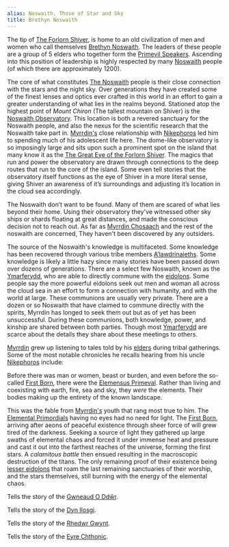 ```yaml
---
alias: Noswaith, Those of Star and Sky
title: Brethyn Noswaith
---
```


The tip of [The Forlorn Shiver](Locations/Cloud%20Sea/Shards/The%20Forlorn%20Shiver/The%20Forlorn%20Shiver.md), is home to an old civilization of men and women who call themselves [Brethyn Noswaith](Groups/Brethyn%20Noswaith.md). The leaders of these people are a group of 5 elders who together form the [Primevil Speakers](Groups/Primevil%20Speakers.md). Ascending into this position of leadership is highly respected by many [Noswaith](Groups/Brethyn%20Noswaith.md) people (of which there are approximately 1200).

The core of what constitutes [The Noswaith](Groups/Brethyn%20Noswaith.md) people is their close connection with the stars and the night sky. Over generations they have created some of the finest lenses and optics ever crafted in this world in an effort to gain a greater understanding of what lies in the realms beyond. Stationed atop the highest point of *Mount Chiron* (The tallest mountain on Shiver) is the [Noswaith Observatory](Locations/Cloud%20Sea/Shards/The%20Forlorn%20Shiver/Noswaith%20Observatory.md). This location is both a revered sanctuary for the Noswaith people, and also the nexus for the scientific research that the Noswaith take part in. [Myrrdin's](People/Party/Myrrdin%20Chosaach.md) close relationship with [Nikephoros](People/Nikephoros.md) led him to spending much of his adolescent life here. The dome-like observatory is so imposingly large and sits upon such a prominent spot on the island that many know it as the [The Great Eye of the Forlorn Shiver](Locations/Cloud%20Sea/Shards/The%20Forlorn%20Shiver/Noswaith%20Observatory.md). The magics that run and power the observatory are drawn through connections to the deep routes that run to the core of the island. Some even tell stories that the observatory itself functions as the eye of Shiver in a more literal sense, giving Shiver an awareness of it’s surroundings and adjusting it’s location in the cloud sea accordingly.

The Noswaith don’t want to be found. Many of them are scared of what lies beyond their home. Using their observatory they've witnessed other sky ships or shards floating at great distances, and made the conscious decision not to reach out. As far as [Myrrdin Chosaach](People/Party/Myrrdin%20Chosaach.md) and the rest of the noswaith are concerned, They haven't been discovered by any outsiders.

The source of the Noswaith's knowledge is multifaceted. Some knowledge has been recovered through various tribe members [A’lawdrinaieths](Things/A'lawdrinaieth.md). Some knowledge is likely a little hazy since many stories have been passed down over dozens of generations. There are a select few Noswaith, known as the [Ymarferydd](Groups/Ymarferydd.md), who are able to directly commune with the [eidolons](Deities/Eidolons%20of%20The%20Forlorn%20Shiver.md). Some people say the more powerful eidolons seek out men and woman all across the cloud sea in an effort to form a connection with humanity, and with the world at large. These communions are usually very private. There are a dozen or so Noswaith that have claimed to commune directly with the spirits, Myrrdin has longed to seek them out but as of yet has been unsuccessful. During these communions, both knowledge, power, and kinship are shared between both parties. Though most [Ymarferydd](Groups/Ymarferydd.md) are scarce about the details they share about these meetings to others.

[Myrrdin](People/Party/Myrrdin%20Chosaach.md) grew up listening to tales told by his [elders](Groups/Primevil%20Speakers.md) during tribal gatherings. Some of the most notable chronicles he recalls hearing from his uncle [Nikephoros](People/Nikephoros.md) include:

Before there was man or women, beast or burden, and even before the so-called [First Born](Deities/First%20Born.md), there were the [Elemensus Primeval](Deities/Elemental%20Primordials/Elemental%20Primordials.md). Rather than living and coexisting with earth, fire, sea and sky, they *were* the elements. Their bodies making up the entirety of the known landscape.

This was the fable from [Myrrdin's](People/Party/Myrrdin%20Chosaach.md) youth that rang most true to him. The [Elemental Primordials](Deities/Elemental%20Primordials/Elemental%20Primordials.md) having no eyes had no need for light. The [First Born](Deities/First%20Born.md), arriving after aeons of peaceful existence through sheer force of will grew tired of the darkness. Seeking a source of light they gathered up large swaths of elemental chaos and forced it under immense heat and pressure and cast it out into the farthest reaches of the universe, forming the first stars. A *calamitous battle* then ensued resulting in the macroscopic destruction of the titans. The only remaining proof of their existence being [lesser eidolons](Deities/Eidolons%20of%20The%20Forlorn%20Shiver.md) that roam the last remaining sanctuaries of their worship, and the stars themselves, still burning with the energy of the elemental chaos.

Tells the story of the [Gwneaud O Ddŵr](Deities/Elemental%20Primordials/Gwneaud%20O%20Dd%C5%B5r.md).

Tells the story of the [Dyn Ilosgi](Deities/Elemental%20Primordials/Dyn%20Ilosgi.md). 

Tells the story of the [Rhedwr Gwynt](Deities/Elemental%20Primordials/Rhedwr%20Gwynt.md).

Tells the story of the [Eyre Chthonic](Deities/Elemental%20Primordials/Eyre%20Chthonic.md).


